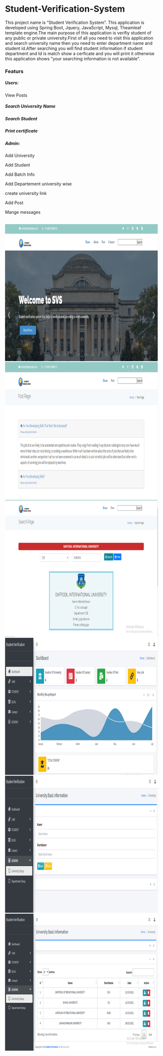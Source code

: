 # Student-Verification-System
This project name is “Student Verification System”. This application is developed using Spring Boot, Jquery, JavaScript, Mysql, Theamleaf template engine.The main purpose of this application is verifiy student of any public or private university.First of all you need to visit this application and search university name then you need to enter department name and student id.After searching you will find student information if student department and Id is match show a cerficate and you will print it otherwise this application shows "your searching information is not available".
</br>
<h3>Featurs</h3>
<h5>Users:</h5>
<p>View Posts</p> 
<h5>Search University Name</p> 
<h5>Search Student</p> 
<h5>Print certificate</p> 
<h5>Admin:</h5>
<p>Add University</p> 
<p>Add Student</p> 
<p>Add Batch Info</p> 
<p>Add Departement university wise</p> 
<p>create university link</p> 
<p>Add Post</p> 
<p>Mange messages</p> 
</br>
<img src="verification/verification/img/01.PNG" width=1200 height=450>
</br>
<img src="verification/verification/img/02.PNG" width=1200 height=450>
</br>
<img src="verification/verification/img/03.PNG" width=1200 height=450>
</br>
<img src="verification/verification/img/04.PNG" width=1200 height=450>
</br>
<img src="verification/verification/img/05.PNG" width=1200 height=450>
</br>
<img src="verification/verification/img/06.PNG" width=1200 height=450>
</br>
